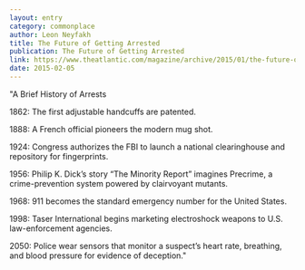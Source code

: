 ```yaml
---
layout: entry
category: commonplace
author: Leon Neyfakh
title: The Future of Getting Arrested
publication: The Future of Getting Arrested
link: https://www.theatlantic.com/magazine/archive/2015/01/the-future-of-getting-arrested/383507/
date: 2015-02-05
---
```


"A Brief History of Arrests 

1862: The first adjustable handcuffs are patented. 

1888: A French official pioneers the modern mug shot. 

1924: Congress authorizes the FBI to launch a national clearinghouse and repository for fingerprints. 

1956: Philip K. Dick’s story “The Minority Report” imagines Precrime, a crime-prevention system powered by clairvoyant mutants. 

1968: 911 becomes the standard emergency number for the United States. 

1998: Taser International begins marketing electroshock weapons to U.S. law-enforcement agencies. 

2050: Police wear sensors that monitor a suspect’s heart rate, breathing, and blood pressure for evidence of deception."
 
 
